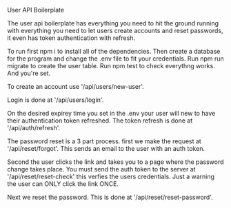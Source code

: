 User API Boilerplate

The user api boilerplate has everything you need to hit the ground running
with everything you need to let users create accounts and reset passwords,
it even has token authentication with refresh.

To run first npm i to install all of the dependencies. Then create a database for the program and change the .env file to fit your credentials.
Run npm run migrate to create the user table. Run npm test to check everythng works. And you're set.

To create an account use '/api/users/new-user'.

Login is done at '/api/users/login'.

On the desired expirey time you set in the .env your user will new to have 
their authentication token refreshed. The token refresh is done at 
'/api/auth/refresh'.

The password reset is a 3 part process.
first we make the request at '/api/reset/forgot'. This sends an email to the
user with an auth token.

Second the user clicks the link and takes you to a page where the password
change takes place. You must send the auth token to the server 
at '/api/reset/reset-check' this verfies the users credentials. Just a 
warning the user can ONLY click the link ONCE. 

Next we reset the password. This is done at '/api/reset/reset-password'.
